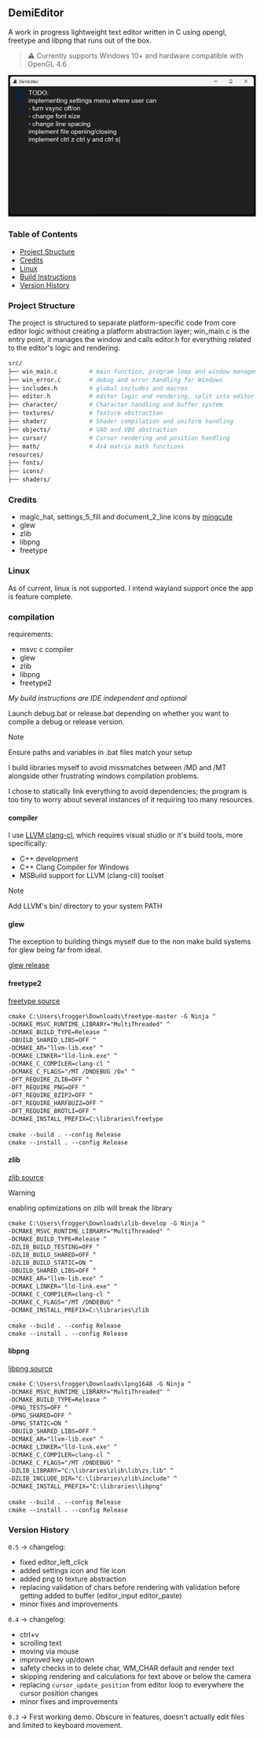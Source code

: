 ## DemiEditor

A work in progress lightweight text editor written in C using opengl, freetype and libpng that runs out of the box.

> ⚠️ Currently supports Windows 10+ and hardware compatible with OpenGL 4.6

![demi screenshot](screenshot.png)

### Table of Contents

- [Project Structure](#project-structure)
- [Credits](#credits)
- [Linux](#linux)
- [Build Instructions](#compilation)
- [Version History](#version-history)

### Project Structure

The project is structured to separate platform-specific code from core editor logic without creating a platform abstraction layer; win_main.c is the entry point, it manages the window and calls editor.h for everything related to the editor's logic and rendering.


```bash
src/
├── win_main.c         # main function, program loop and window management
├── win_error.c        # debug and error handling for Windows
├── includes.h         # global includes and macros
├── editor.h           # editor logic and rendering, split into editor.c and settings.c
├── character/         # Character handling and buffer system
├── textures/          # Texture abstraction
├── shader/            # Shader compilation and uniform handling
├── objects/           # VAO and VBO abstraction
├── cursor/            # Cursor rendering and position handling
├── math/              # 4x4 matrix math functions
resources/
├── fonts/
├── icons/
├── shaders/
```

### Credits

- magic_hat, settings_5_fill and document_2_line icons by [mingcute](https://www.mingcute.com/)
- glew
- zlib
- libpng
- freetype

### Linux

As of current, linux is not supported. I intend wayland support once the app is feature complete.

### compilation

requirements:

- msvc c compiler
- glew
- zlib
- libpng
- freetype2

*My build instructions are IDE independent and optional*

Launch debug.bat or release.bat depending on whether you want to compile a debug or release version.

> [!NOTE]
> Ensure paths and variables in .bat files match your setup 

I build libraries myself to avoid missmatches between /MD and /MT alongside other frustrating windows compilation problems.

I chose to statically link everything to avoid dependencies; the program is too tiny to worry about several instances of it requiring too many resources.

#### compiler

I use [LLVM clang-cl](https://clang.llvm.org/), which requires visual studio or it's build tools, more specifically:
- C++ development 
- C++ Clang Compiler for Windows
- MSBuild support for LLVM (clang-cli) toolset

> [!NOTE]
> Add LLVM's bin/ directory to your system PATH

#### glew

The exception to building things myself due to the non make build systems for glew being far from ideal.

[glew release](https://github.com/nigels-com/glew/releases/tag/glew-2.2.0)

#### freetype2

[freetype source](https://gitlab.freedesktop.org/freetype/freetype)

```
cmake C:\Users\frogger\Downloads\freetype-master -G Ninja ^
-DCMAKE_MSVC_RUNTIME_LIBRARY="MultiThreaded" ^
-DCMAKE_BUILD_TYPE=Release ^
-DBUILD_SHARED_LIBS=OFF ^
-DCMAKE_AR="llvm-lib.exe" ^
-DCMAKE_LINKER="lld-link.exe" ^
-DCMAKE_C_COMPILER=clang-cl ^
-DCMAKE_C_FLAGS="/MT /DNDEBUG /Ox" ^
-DFT_REQUIRE_ZLIB=OFF ^
-DFT_REQUIRE_PNG=OFF ^
-DFT_REQUIRE_BZIP2=OFF ^
-DFT_REQUIRE_HARFBUZZ=OFF ^
-DFT_REQUIRE_BROTLI=OFF ^
-DCMAKE_INSTALL_PREFIX=C:\libraries\freetype

cmake --build . --config Release
cmake --install . --config Release
```

#### zlib

[zlib source](https://github.com/madler/zlib)

> [!WARNING]
> enabling optimizations on zlib will break the library

```
cmake C:\Users\frogger\Downloads\zlib-develop -G Ninja ^
-DCMAKE_MSVC_RUNTIME_LIBRARY="MultiThreaded" ^
-DCMAKE_BUILD_TYPE=Release ^
-DZLIB_BUILD_TESTING=OFF ^
-DZLIB_BUILD_SHARED=OFF ^
-DZLIB_BUILD_STATIC=ON ^
-DBUILD_SHARED_LIBS=OFF ^
-DCMAKE_AR="llvm-lib.exe" ^
-DCMAKE_LINKER="lld-link.exe" ^
-DCMAKE_C_COMPILER=clang-cl ^
-DCMAKE_C_FLAGS="/MT /DNDEBUG" ^
-DCMAKE_INSTALL_PREFIX=C:\libraries\zlib

cmake --build . --config Release
cmake --install . --config Release
```

#### libpng

[libpng source](http://www.libpng.org/pub/png/libpng.html)

```
cmake C:\Users\frogger\Downloads\lpng1648 -G Ninja ^
-DCMAKE_MSVC_RUNTIME_LIBRARY="MultiThreaded" ^
-DCMAKE_BUILD_TYPE=Release ^
-DPNG_TESTS=OFF ^
-DPNG_SHARED=OFF ^
-DPNG_STATIC=ON ^
-DBUILD_SHARED_LIBS=OFF ^
-DCMAKE_AR="llvm-lib.exe" ^
-DCMAKE_LINKER="lld-link.exe" ^
-DCMAKE_C_COMPILER=clang-cl ^
-DCMAKE_C_FLAGS="/MT /DNDEBUG" ^
-DZLIB_LIBRARY="C:\libraries\zlib\lib\zs.lib" ^
-DZLIB_INCLUDE_DIR="C:\libraries\zlib\include" ^
-DCMAKE_INSTALL_PREFIX="C:\libraries\libpng" 

cmake --build . --config Release
cmake --install . --config Release
```

### Version History

`0.5` -> changelog:
- fixed editor_left_click
- added settings icon and file icon
- added png to texture abstraction
- replacing validation of chars before rendering with validation before getting added to buffer (editor_input editor_paste)
- minor fixes and improvements

`0.4` -> changelog:
- ctrl+v
- scrolling text
- moving via mouse
- improved key up/down
- safety checks in to delete char, WM_CHAR default and render text
- skipping rendering and calculations for text above or below the camera
- replacing `cursor_update_position` from editor loop to everywhere the cursor position changes
- minor fixes and improvements

`0.3` -> First working demo. Obscure in features, doesn't actually edit files and limited to keyboard movement.
